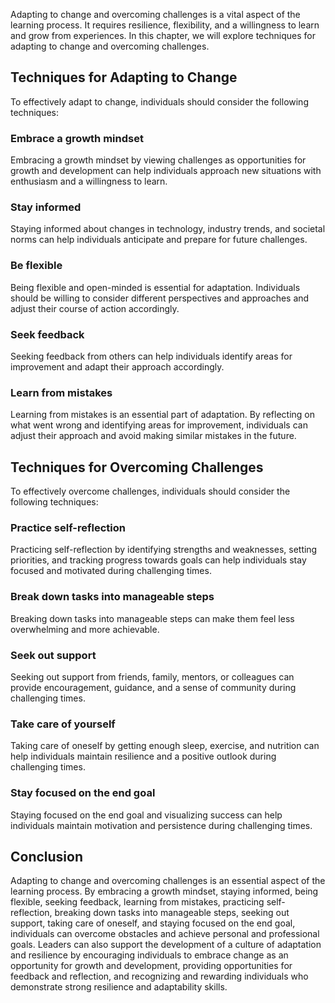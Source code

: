 
Adapting to change and overcoming challenges is a vital aspect of the learning process. It requires resilience, flexibility, and a willingness to learn and grow from experiences. In this chapter, we will explore techniques for adapting to change and overcoming challenges.

Techniques for Adapting to Change
---------------------------------

To effectively adapt to change, individuals should consider the following techniques:

### Embrace a growth mindset

Embracing a growth mindset by viewing challenges as opportunities for growth and development can help individuals approach new situations with enthusiasm and a willingness to learn.

### Stay informed

Staying informed about changes in technology, industry trends, and societal norms can help individuals anticipate and prepare for future challenges.

### Be flexible

Being flexible and open-minded is essential for adaptation. Individuals should be willing to consider different perspectives and approaches and adjust their course of action accordingly.

### Seek feedback

Seeking feedback from others can help individuals identify areas for improvement and adapt their approach accordingly.

### Learn from mistakes

Learning from mistakes is an essential part of adaptation. By reflecting on what went wrong and identifying areas for improvement, individuals can adjust their approach and avoid making similar mistakes in the future.

Techniques for Overcoming Challenges
------------------------------------

To effectively overcome challenges, individuals should consider the following techniques:

### Practice self-reflection

Practicing self-reflection by identifying strengths and weaknesses, setting priorities, and tracking progress towards goals can help individuals stay focused and motivated during challenging times.

### Break down tasks into manageable steps

Breaking down tasks into manageable steps can make them feel less overwhelming and more achievable.

### Seek out support

Seeking out support from friends, family, mentors, or colleagues can provide encouragement, guidance, and a sense of community during challenging times.

### Take care of yourself

Taking care of oneself by getting enough sleep, exercise, and nutrition can help individuals maintain resilience and a positive outlook during challenging times.

### Stay focused on the end goal

Staying focused on the end goal and visualizing success can help individuals maintain motivation and persistence during challenging times.

Conclusion
----------

Adapting to change and overcoming challenges is an essential aspect of the learning process. By embracing a growth mindset, staying informed, being flexible, seeking feedback, learning from mistakes, practicing self-reflection, breaking down tasks into manageable steps, seeking out support, taking care of oneself, and staying focused on the end goal, individuals can overcome obstacles and achieve personal and professional goals. Leaders can also support the development of a culture of adaptation and resilience by encouraging individuals to embrace change as an opportunity for growth and development, providing opportunities for feedback and reflection, and recognizing and rewarding individuals who demonstrate strong resilience and adaptability skills.
